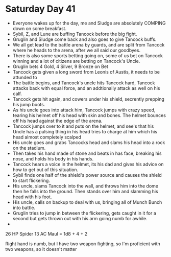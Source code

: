 # Saturday Day 41

- Everyone wakes up for the day, me and Sludge are absolutely COMPING down on some breakfast.
- Sybil, Z, and Lune are buffing Tancock before the big fight.
- Gruglin and Sludge come back and also goes to give Tancock buffs.
- We all get lead to the battle arena by guards, and are split from Tancock where he heads to the arena, after we all said our goodbyes.
- There is also some sports betting going on, some of us bet on Tancock winning and a lot of citizens are betting on Tancock's Uncle.
- Gruglin bets 4 Gold, 4 Silver, 9 Bronze on Bet
- Tancock gets given a long sword from Leonis of Austis, it needs to be attunded to
- The battle begins, and Tancock's uncle hits Tancock hard, Tancock attacks back with equal force, and an addtionally attack as well on his calf.
- Tancock gets hit again, and cowers under his shield, secrently prepping his jump boots.
- As his uncle goes into attack him, Tancock jumps with crazy speed, tearing his helmet off his head with skin and bones. The helmet bounces off his head against the edge of the arena.
- Tancock jumps over to it and puts on the helmet, and see's that his Uncle has a pulsing thing in his head tries to charge at him which his head almost completely scalped
- His uncle goes and grabs Tancocks head and slams his head into a rock on the stadium. 
- Then takes his hand made of stone and beats in has face, breaking his nose, and holds his body in his hands.
- Tancock hears a voice in the helmet, its his dad and gives his advice on how to get out of this situation.
- Sybil finds one half of the shield's power source and causes the shield to start flickering.
- His uncle, slams Tancock into the wall, and throws him into the dome then he falls into the ground. Then stands over him and slamming his head with his foot.
- His uncle, calls on backup to deal with us, bringing all of Munch Bunch into battle.
- Gruglin tries to jump in between the flickering, gets caught in it for a second but gets thrown out with his arm going numb for awhile.
- 

26 HP Spider
13 AC
Maul = 1d8 + 4 + 2

Right hand is numb, but I have two weapon fighting, so I'm proficient with two weapons, so it doesn't matter